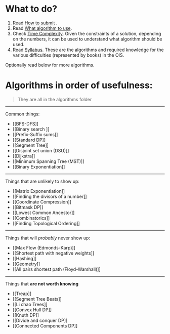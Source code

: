 # What to do?
1. Read [How to submit](Useful/How%20to%20submit.md) .
2. Read [What algorithm to use](Useful/What%20algorithm%20to%20use.md).
3. Check [Time Complexity](Useful/Time%20Complexity.md). Given the constraints of a solution, depending on the numbers, it can be used to understand what algorithm should be used.
4. Read [Syllabus](Useful/Syllabus.md). These are the algorithms and required knowledge for the various difficulties (represented by books) in the OIS.

Optionally read below for more algorithms.
# Algorithms in order of usefulness:
>They are all in the algorithms folder

---
Common things:
- [[BFS-DFS]]
- [[Binary search ]]
- [[Prefix-Suffix sums]]
- [[Standard DP]]
- [[Segment Tree]]
- [[Disjoint set union (DSU)]]
- [[Dijkstra]]
- [[Minimum Spanning Tree (MST)]]
- [[Binary Exponentiation]]
---
Things that are unlikely to show up:
- [[Matrix Exponentiation]]
- [[Finding the divisors of a number]]
- [[Coordinate Compression]]
- [[Bitmask DP]]
- [[Lowest Common Ancestor]]
- [[Combinatorics]]
- [[Finding Topological Ordering]]
---
Things that will _probably_ never show up:
- [[Max Flow (Edmonds-Karp)]]
- [[Shortest path with negative weights]]
- [[Hashing]]
- [[Geometry]]
- [[All pairs shortest path (Floyd-Warshall)]]
---
Things that **are not worth knowing**
- [[Treap]]
- [[Segment Tree Beats]]
- [[Li chao Trees]]
- [[Convex Hull DP]]
- [[Knuth DP]]
- [[Divide and conquer DP]]
- [[Connected Components DP]]